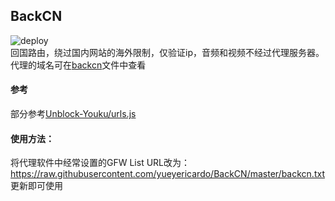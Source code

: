 ## BackCN
![deploy](https://github.com/yueyericardo/BackCN/workflows/deploy/badge.svg)  
回国路由，绕过国内网站的海外限制，仅验证ip，音频和视频不经过代理服务器。  
代理的域名可在[backcn](https://github.com/yueyericardo/BackCN/blob/master/backcn)文件中查看

#### 参考
部分参考[Unblock-Youku/urls.js](https://github.com/uku/Unblock-Youku/blob/master/shared/urls.js)
#### 使用方法：
将代理软件中经常设置的GFW List URL改为：https://raw.githubusercontent.com/yueyericardo/BackCN/master/backcn.txt  
更新即可使用
